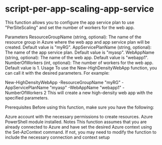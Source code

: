# script-per-app-scaling-app-service
This function allows you to configure the app service plan to use "PerSiteScaling" and set the number of workers for the web app.

Parameters
ResourceGroupName (string, optional): The name of the resource group in Azure where the web app and app service plan will be created. Default value is "myRG".
AppServicePlanName (string, optional): The name of the app service plan. Default value is "myasp".
WebAppName (string, optional): The name of the web app. Default value is "webapp1".
NumberOfWorkers (int, optional): The number of workers for the web app. Default value is 1.
Usage
To use the New-HighDensityWebApp function, you can call it with the desired parameters. For example:

New-HighDensityWebApp -ResourceGroupName "myRG" -AppServicePlanName "myasp" -WebAppName "webapp1" -NumberOfWorkers 2
This will create a new high-density web app with the specified parameters.

Prerequisites
Before using this function, make sure you have the following:

Azure account with the necessary permissions to create resources.
Azure PowerShell module installed.
Notes
This function assumes that you are already connected to Azure and have set the desired Azure context using the Set-AzContext command. If not, you may need to modify the function to include the necessary connection and context setup